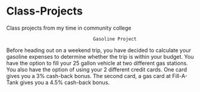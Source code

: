 # Class-Projects
Class projects from my time in community college

                                    Gasoline Project
Before heading out on a weekend trip, you have decided to calculate your gasoline expenses to determine whether the trip is within your budget. You have the option to fill your 25 gallon vehicle at two different gas stations. You also have the option of using your 2 different credit cards. One card gives you a 3% cash-back bonus. The second card, a gas card at Fill-A-Tank gives you a 4.5% cash-back bonus. 
